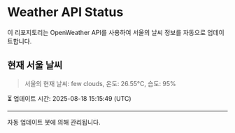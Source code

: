 
# Weather API Status

이 리포지토리는 OpenWeather API를 사용하여 서울의 날씨 정보를 자동으로 업데이트합니다.

## 현재 서울 날씨
> 서울의 현재 날씨: few clouds, 온도: 26.55°C, 습도: 95%

⏳ 업데이트 시간: 2025-08-18 15:15:49 (UTC)

---
자동 업데이트 봇에 의해 관리됩니다.
